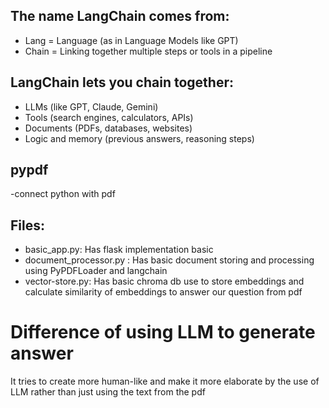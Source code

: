 ## The name LangChain comes from:

- Lang = Language (as in Language Models like GPT)
- Chain = Linking together multiple steps or tools in a pipeline

## LangChain lets you chain together:

- LLMs (like GPT, Claude, Gemini)
- Tools (search engines, calculators, APIs)
- Documents (PDFs, databases, websites)
- Logic and memory (previous answers, reasoning steps)

## pypdf

-connect python with pdf

## Files:

- basic_app.py: Has flask implementation basic
- document_processor.py : Has basic document storing and processing using PyPDFLoader and langchain
- vector-store.py: Has basic chroma db use to store embeddings and calculate similarity of embeddings to answer our question from pdf

# Difference of using LLM to generate answer

It tries to create more human-like and make it more elaborate by the use of LLM rather than just using the text from the pdf
